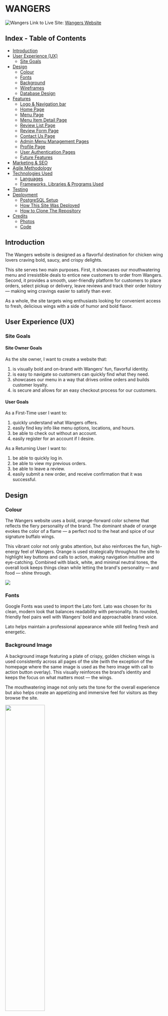 # WANGERS

![Wangers](static/documentation/wangers.jpg)
Link to Live Site: [Wangers Website](https://wangers-d543b0386356.herokuapp.com/)

## Index - Table of Contents
* [Introduction](#introduction)
* [User Experience (UX)](#user-experience-ux) 
    * [Site Goals](#site-goals) 
* [Design](#design)
    * [Colour](#colour)
    * [Fonts](#fonts)
    * [Background](#background-image)
    * [Wireframes](#wireframes)
    * [Database Design](#database-design-and-erd)
* [Features](#features)
    * [Logo & Navigation bar](#logo-and-navigation-bar)
    * [Home Page](#home-page)
    * [Menu Page](#menu-page)
    * [Menu Item Detail Page](#menu-item-detail-page)
    * [Review List Page](#review-list-page)
    * [Review Form Page](#review-form-page)
    * [Contact Us Page](#contact-us-page)
    * [Admin Menu Management Pages](#admin-menu-management-pages)
    * [Profile Page](#profile-page)
    * [User Authentication Pages](#user-authentication-pages)
    * [Future Features](#future-features)
* [Marketing & SEO](#marketing--seo)
* [Agile Methodology](#agile-methodology)
* [Technologies Used](#technologies-used)
    * [Languages](#languages)
    * [Frameworks, Libraries & Programs Used](#frameworks-libraries--programs-used)
* [Testing](#testing)
* [Deployment](#deployment)
    * [PostgreSQL Setup](#postgresql-setup)
    * [How This Site Was Deployed](#how-this-site-was-deployed)
    * [How to Clone The Repository](#how-to-clone-the-repository)
* [Credits](#credits)
    * [Photos](#photos)
    * [Code](#code)


## Introduction
The Wangers website is designed as a flavorful destination for chicken wing lovers craving bold, saucy, and crispy delights.

This site serves two main purposes. First, it showcases our mouthwatering menu and irresistible deals to entice new customers to order from Wangers. Second, it provides a smooth, user-friendly platform for customers to place orders, select pickup or delivery, leave reviews and track their order history — making wing cravings easier to satisfy than ever.

As a whole, the site targets wing enthusiasts looking for convenient access to fresh, delicious wings with a side of humor and bold flavor.

## User Experience (UX)

### Site Goals

#### Site Owner Goals

As the site owner, I want to create a website that:
1. is visually bold and on-brand with Wangers’ fun, flavorful identity.  
2. is easy to navigate so customers can quickly find what they need.  
3. showcases our menu in a way that drives online orders and builds customer loyalty.
4. is secure and allows for an easy checkout process for our customers.   

#### User Goals

As a First-Time user I want to:
1. quickly understand what Wangers offers. 
2. easily find key info like menu options, locations, and hours.  
3. be able to check out without an account.
4. easily register for an account if I desire. 

As a Returning User I want to:
1. be able to quickly log in.
2. be able to view my previous orders. 
3. be able to leave a review.
4. easily submit a new order, and receive confirmation that it was successful. 


## Design

### Colour
The Wangers website uses a bold, orange-forward color scheme that reflects the fiery personality of the brand. The dominant shade of orange evokes the color of a flame — a perfect nod to the heat and spice of our signature buffalo wings.

This vibrant color not only grabs attention, but also reinforces the fun, high-energy feel of Wangers. Orange is used strategically throughout the site to highlight key buttons and calls to action, making navigation intuitive and eye-catching. Combined with black, white, and minimal neutral tones, the overall look keeps things clean while letting the brand's personality — and food — shine through.

<img src="media/readme/color_palette.png">

### Fonts
Google Fonts was used to import the Lato font. Lato was chosen for its clean, modern look that balances readability with personality. Its rounded, friendly feel pairs well with Wangers’ bold and approachable brand voice.

Lato helps maintain a professional appearance while still feeling fresh and energetic.

### Background Image
A background image featuring a plate of crispy, golden chicken wings is used consistently across all pages of the site (with the exception of the homepage where the same image is used as the hero image with call to action button overlay). This visually reinforces the brand’s identity and keeps the focus on what matters most — the wings. 

The mouthwatering image not only sets the tone for the overall experience but also helps create an appetizing and immersive feel for visitors as they browse the site.

<img src="media/hero.webp" width="50%">

### Wireframes

The  wireframes were created in Balsamiq to outline the basic structure of the site. These wireframes were kept simple, reflecting a clean professional minimalist design approach.

<details><summary>Home Page</summary>
<img src="media/readme/wireframes/home.png">
<img src="media/readme/wireframes/home_tablet.png">
<img src="media/readme/wireframes/home_mobile.png">
</details>
<details><summary>Menu Page</summary>
<img src="media/readme/wireframes/menu.png">
<img src="media/readme/wireframes/menu_tablet.png">
</details>
<details><summary>Menu Detail Page</summary>
<img src="media/readme/wireframes/menu_detail.png">
<img src="media/readme/wireframes/menu_detail_tablet.png">
</details>
<details><summary>Review List Page</summary>
<img src="media/readme/wireframes/reviews.png">
<img src="media/readme/wireframes/reviews_tablet.png">
</details>
<details><summary>Review Form Page</summary>
<img src="media/readme/wireframes/review_form.png">
<img src="media/readme/wireframes/review_form_tablet.png">
</details>
<details><summary>Contact Page</summary>
<img src="media/readme/wireframes/contact.png">
<img src="media/readme/wireframes/contact_tablet.png">
</details>
<details><summary>Profile Page</summary>
<img src="media/readme/wireframes/my_profile.png">
<img src="media/readme/wireframes/my_profile_tablet.png">
</details>
<details><summary>Admin Menu Management Page </summary>
<img src="media/readme/wireframes/menu_management.png">
<img src="media/readme/wireframes/menu_management_tablet.png">
</details>


### Database Design and ERD
The databse for the  ***Wangers Website** is designed to efficiently manage customer orders, menu items, sauces, add ons, mailing lists, and user profiles while ensuring flexibility for future development.

The core entities in the database include:

- User: Represents each user and is linked to profile, reviews, and order models to track account activity. 

- UserProfile: Linked to a user, storing default delivery and contact details. 

- MenuItem: Contains menu options categorized by type (e.g., Wings, Sandwiches, Side Dishes), with descriptions, pricing, availability, related sauces, dietary restrictions, and add-ons.

- Sauce: Represents sauce options that can be linked to multiple MenuItems (many-to-many relationship).

- AddOn: Represents optional extras available for MenuItems (many-to-many relationship), allowing customers to customize their meals.

- Order: Stores details of each meal order placed by a user, including delivery information, order totals, and timestamps. Each order is linked to a user if they are authenticated at the time they place the order. 

- OrderLineItem: Contains individual menu item selections within an Order, including the specific MenuItem, quantity, selected sauces, add-ons, and line item totals.

- Review: Allows users to rate and comment on MenuItems, providing feedback. Reviews are linked to both users and menu items.

- Contact: Captures messages and inquiries from users or visitors, storing contact details and message content.

- Newsletter: Manages subscriptions to email newsletters, tracking subscriber emails.

This relational structure ensures data integrity and allows for efficient retrieval of menu items, optional extras, current & past orders, and dietary restrictions. 

<img src="media/readme/erd.jpg">


## Features

### Logo and Navigation Bar

- A simple and interactive Logo and Navigation Bar are located at the top of each page.
- The Logo links back to the homepage from any page throughout the site as this is a behaviour that would be expected by the user.
- The navigation bar is located in the same position on each page and provides links to various pages of the website.
- The navigation bar contains a Cart Icon with a dymanically updting order total so users can easily see how much they are going to spend. 
- A My Account icon is available in the navbar at all times, containing a dropdown that changes based on a user's authentication status.
    - If an unauthenticatied user is visiting the site, the dropdown provides access to the Log In & Registration Pages.
    - If a user is authenticated, the dropdown provides access to the My Profile page and a Sign Out option.
    - If a user is authenticated as a superuser, the dropdown additionally provides access to Menu Management pages. 
- The page that the user is actively using is underlined in the navigation bar to provide a clear view of which page they are currently on. Animation is used on the underline to provide a playful visual experience for the user. 
- The navigation bar is fully responsive on all screen sizes and collapses to a toggler on smaller screen sizes for ease of use.

<img src="media/readme/navbar.jpg">
<img src="media/readme/navbar_tablet.jpg">
    <details><summary>My Account Detail Views</summary>
        <img src="media/readme/navbar_logged_in.jpg">
        <img src="media/readme/navbar_logged_out.jpg">
    </details>


### Home Page
- The Home page conatins a hero image and text overlay that clearly communicates the purpose of the website.
- A button stating "Order Now" is also included in the text overlay as a call to action for the user. This serves as a quick link to the Menu page where users can easily view menu items and add them to their cart for purchase. 

<img src="media/readme/hero_ss.jpg">

- Below the hero image is a small section with some basic information about the company and a few key points to help sell our services. The text is black on a white background for simplicity and a clean look. 

- Below the information section is a final section where users can sign up for a newsletter. It is a simple form with one form field allowing for a quick easy sign up. 

<img src="media/readme/home_ss.jpg">

### Menu Page
- The Menu Page renders all menu items by default and sorts them based on their category into appropriate subheadings. 
- Each item card contains an image of the item, name, and price.
- If a superuser is logged in, the page also contains links to edit and delete the menu items. 
- A search and filter feature have been implemented to help users find what they are looking for more easily as the menu grows in size. 


<img src="media/readme/menu_ss.jpg">

### Menu Detial Page
- The Menu Detail page is where users can add items to their cart. 
- Users will be directed to this page after clicking on a specific item on the Menu page.
- All relevant information about the item is listed here including name, image,description, price, and dietary information.
- Features are availble here to add a Sauce and any relevant Add-Ons, as well as adjust the quantity desired before adding to the Cart.
- There are both Add to Cart and Keep Shopping Buttons at the bottom of the screen for easy navigation. 


<img src="media/readme/menu_detail_ss.jpg">


### User Authentication Pages
- The site contains three main user authentication pages: Registration, Log In, and Log Out.
- They are all styled consistently in a black and white theme.
- They all have sumbission buttons that are styled with the same bold orange color that is seen throughout the site.  
- The sign out feature also contains a buffer page to confirm the user's desire to sign out of their account. 

<img src="media/readme/register_ss.jpg">
<img src="media/readme/login_ss.jpg">
<img src="media/readme/signout_ss.jpg">

### Profile Page
- The profile page contains a form where users are able to manipulate backend user data from the portal, including default delivery information. This information can also be updated via the checkout page.
- The profile page also contains a list of past orders. 

<img src="media/readme/profile_ss.jpg">

### User Reviews Page
- The review page contains a list of all user reviews.
- Search and filter functionality exists so users can find reviews containing specific keywords or linked to a specific menu item.
- There is a like feature implemeneted so authenticated users can interact with the reviews. 
- A button at the bottom of the review page directs users to another page where they can submit a review of their own. 

<img src="media/readme/reviews_ss.jpg">
<img src="media/readme/review_form_ss.jpg">

### Contact/Feeback Page
- The contact page conatins a form that will allow the user to send an email to the admin team. It is paired with both a confirmation email and a website pop up to inform the user that their message has been submitted. 

<img src="media/readme/contact_ss.jpg">

### User Feedback Messages
- Feedback messages are present throughout the site to confirm to a user that they were successful in signing in, signing out, placing an order, updating an order, updating their profile, etc. 

### Future Features
1.  Special Offers & Discounts - A section containing special offers can be used to feature meal deals, game day specials, as well as other coupons and promotions to entice users to order. 

2. Loyalty Reward Program - Another feature can be added to the profile section to track reward points based on users past orders and provide them with free items or money off orders when they reach a certain threshold. 


## Marketing & SEO
For detailed Mareting & SEO research, refer to the [Marketing Documentation](MARKETING.md)


## Agile Methodology

This project was developed using the AGILE Methodology, a [Project Kanban Board](https://github.com/users/MichelleDuda/projects/6), and [Project Milestones](https://github.com/MichelleDuda/wangers-pp5/milestones). This approach helped to create a systematic approach to building my site while allowing for flexibility for priority based decision making. 

In order to effectively manage the development, I utilized GitHub Projects, and was able to break tasks down into user stories for better manageability. As the issues were addressed they were moved from the to-do list to the in progress section, where commit messages were tied to them before they were closed out after the features were tested and deployed. 



## Technologies Used


### Languages
- HTML
- CSS
- Javascript
- Python

### Frameworks, Libraries & Programs Used
- [Heruko](https://www.heroku.com/) was used to deploy this project.
- [Visual Studio](https://code.visualstudio.com/) was the local IDE utilized for development. 
- [GitHub](https://github.com/) was used for version control and code hosting.
- [Google Fonts](https://fonts.google.com) was used for the fonts: Lato.
- [Font Awesome](https://fontawesome.com/) was used for various icons in the footer and headings of the pages. 
- [Balsamiq](https://balsamiq.com/) was used to create the wireframes.
- [Lucid Chart](https://www.lucidchart.com/) was used to creat the Entity Relationship Diagram
- [CI Python Linter](https://pep8ci.herokuapp.com/)
- [CSS-Valitador](#https://jigsaw.w3.org/css-validator/) was used for CSS validation
- [W3C](https://validator.w3.org/) was used for HTML validation
- PostgreSQL
- [Django](https://www.djangoproject.com/) was used as the backend framework.
- [Bootstrap](https://getbootstrap.com/) was used for responsive front-end styling and layout.  
- [Django Allauth](https://django-allauth.readthedocs.io/en/latest/) was used for user authentication and registration.  
- [OAuthLib](https://oauthlib.readthedocs.io/en/latest/) was used to support OAuth-based authentication flows.  
- [AWS (Amazon Web Services)](https://aws.amazon.com/) was used to host static and media files via AWS S3.  
- [Stripe](https://stripe.com/) was used to handle secure online payment processing. 
- [Django-Crispy-Forms](https://django-crispy-forms.readthedocs.io/en/latest/) – Used to render Django forms elegantly with minimal code.  
- [Gunicorn](https://gunicorn.org/) – A WSGI HTTP server for deploying the Django app on Heroku.  
- [Pillow](https://python-pillow.org/) – Python Imaging Library used for image handling (e.g., profile pictures, product images).   
- [Django-Storages](https://django-storages.readthedocs.io/en/latest/) – Manages media and static file storage via AWS S3.  


## Testing
For detailed testing results, refer to the [Testing Documentation](TESTING.md)

## Deployment

### PostgreSQL Setup
1. Create a New Database Instance
2. Retrieve Database URL from your account dashboard.
3. Store the Database URL in env.py file as follows:
        import os
        os.environ["DATABASE_URL"] = "<your_postgres_connection_url>"
4. Ensure your env.py file is in gitignore
5. Add DATABASE_URL to Heroku Config Vars by navigating to Settings>Reveal Config Vars and adding:  
    - Key: `DATABASE_URL`  
    - Value: `<your_postgres_connection_url>`  

### How This Site Was Deployed
This site was deployed via Heroku.
1. Log into Heroku (https://www.heroku.com).
2. Click on Create 'New App' button.
3. Name the app & choose your region. Click 'Create App' button.
4. Go to the Settings Tab.
5. In the Config Vars section, click 'Reveal Config Vars' button.
  - Enter DATABASE_URL in the key field and enter the actual URL in the value field. Then click 'Add' button.
  - Enter SECRET_KEY in the key field and enter the actual secret key in the value field. Then click 'Add' button.
  - ENTER USE_AWS in the key field and enter True in the value field. Then click 'Add' button.
  - Repeat for all variables in the env.py file.
6. Go to the Deploy Tab.
7. Select GitHub in the Deployment Method section.
8. Confirm to connect to GitHub.
9. Search for repository name and click Connect.
10. Make sure branch is set to main and click 'Deploy Branch' button in Manual Deploy section. .

### How to Clone the Repository

To Clone this repository:
1. Navigate to [https://github.com/MichelleDuda/wangers-pp5](https://github.com/MichelleDuda/wangers-pp5).
2. Click on the "<> Code" button.
3. Copy the URL for the repository using HTTPS, SSH, or GitHub CLI. 
4. Open Git Bash.
5. Change the working directory to the location you want to clone the directory to. 
6. Type git clone and paste the URL that was copied earlier. 
7. Press Enter to begin the clone process. 



## Credits

### Photos
1. [hero.webp](https://www.pexels.com/photo/salmon-dish-with-vegetables-1516415/) by Valeria Boltneva from Pexels.  
2. [Buffalo Chicken Wrap](https://www.pexels.com/photo/close-up-shot-of-shawarma-6416559/) by rajdeepcraft from Pexels.  
3. [Apple Pie](https://www.pexels.com/photo/sliced-bread-on-white-ceramic-plate-6148194/) by ROMAN ODINTSOV from Pexels.  
4. [Glass of Milk (Facebook page)](https://www.pexels.com/photo/grayscale-photography-of-glass-of-milk-2198626/) by Alexas Fotos from Pexels.  
5. [Hot Sauce (Facebook)](https://www.pexels.com/photo/red-and-orange-soup-in-a-bowl-on-the-wooden-table-top-5737247/) by RDNE Stock project from Pexels.  
6. Fire tongue (Facebook) — Image created with AI using OpenAI’s DALL·E.  
7. [Facebook Photo](https://www.pexels.com/photo/close-up-on-meat-and-carrot-on-tray-10303259/) by Юлия Чалова from Pexels.  
8. [Facebook Photo](https://www.pexels.com/photo/person-holding-barbecue-chicken-with-white-sauce-12087946/) by Leslie Torres from Pexels.  
9. [Facebook Photo](https://www.pexels.com/photo/wild-wings-wings-photography-27645102/) by Zain Ali from Pexels.  
10. [Chicken Wings with White Sauce](https://www.pexels.com/photo/fried-chicken-legs-in-sweet-glaze-10361458/) by Mohamad Sadek from Pexels.  
11. [Chicken Wings with Dipping Sauce](https://www.pexels.com/photo/meat-with-sauce-24182618/) by Sergio Arreola from Pexels.  
12. [Camera Illustration (for no image file)](https://unsplash.com/illustrations/a-drawing-of-a-camera-on-a-white-background-p_Lvm8TJCZI) by Round Icons on Unsplash.  
13. [Bone-in Wings](https://unsplash.com/photos/fried-chicken-on-black-plate-R-7_ErUOLxw?utm_content=creditCopyText&utm_medium=referral&utm_source=unsplash) by [Scott Eckersley](https://unsplash.com/@scotteckersley?utm_content=creditCopyText&utm_medium=referral&utm_source=unsplash) on Unsplash.  
14. [Boneless Wings](https://www.pexels.com/photo/a-box-with-fried-chicken-in-it-and-a-dipping-sauce-15029888/) by Shameel Mukkath from Pexels.  
15. [Vegan Buffalo Wings](https://www.pexels.com/photo/cooked-food-on-a-red-tray-5215873/) by Rodrigo Morelos Oseguera from Pexels.  
16. [Fried Chicken Sandwich](https://www.pexels.com/photo/a-chicken-burger-in-close-up-photography-7963144/) by Erwin Quintana from Pexels.  
17. [Chicken Wrap](https://www.pexels.com/photo/close-up-shot-of-shawarma-6416559/) by rajdeepcraft from Pexels.   
18. [Fries](https://www.pexels.com/photo/fried-potatoes-1583884/) by Dzenina Lukac from Pexels.  
19. [Vegan Wings](https://www.pexels.com/photo/cooked-food-on-a-red-tray-5215873/) by Rodrigo Morelos Oseguera from Pexels.  
20. [Sweet Potato Fries](https://www.pexels.com/photo/fries-and-dipping-sauce-1893555/) by Valeria Boltneva from Pexels.  
21. [Facebook Page Wings](https://www.pexels.com/photo/buffalo-wings-with-sesame-seeds-and-dips-on-plastic-containers-11299734/) by Meraj Kazi from Pexels.  
22. Facebook Page Chicken Wing Vector — Image generated by ChatGPT using DALL·E by OpenAI.
23. [Onion Rings](https://unsplash.com/photos/a-pile-of-fried-onion-rings-sitting-on-top-of-a-newspaper-4FO9vox0T7M?utm_content=creditCopyText&utm_medium=referral&utm_source=unsplash) by Esperanza Doronila from Unsplash.

      


### Code

1. [TabletoMarkdown.com](https://tabletomarkdown.com/convert-spreadsheet-to-markdown/) was used to convert my additional manual testing table from an excel spreadsheet to markdown.
2. [Djano Documentation](https://docs.djangoproject.com/en/5.1/intro/) was used extensively to create various componenets of this project. 
3. [Bootstrap Documentation](https://getbootstrap.com/docs/5.0/getting-started/introduction/) was used extensively to create various componenets of this project.
4. Various sections of my code were modeled off the Code Institute Boutique Ado Walkthrough project. 

